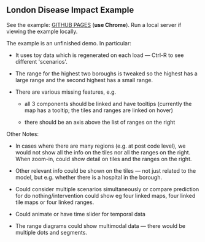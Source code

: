 ## London Disease Impact Example

See the example: [GITHUB PAGES]() (**use Chrome**). Run a local server if viewing the example locally.

The example is an unfinished demo. In particular:

* It uses toy data which is regenerated on each load &mdash; Ctrl-R to see different 'scenarios'.

* The range for the highest two boroughs is tweaked so the highest has a large range and the second highest has a small range.

* There are various missing features, e.g.

    * all 3 components should be linked and have tooltips (currently the map has a tooltip; the tiles and ranges are linked on hover)

	* there should be an axis above the list of ranges on the right

Other Notes:

* In cases where there are many regions (e.g. at post code level), we would not show all the info on the tiles nor all the ranges on the right. When zoom-in, could show detail on tiles and the ranges on the right.

* Other relevant info could be shown on the tiles &mdash; not just related to the model, but e.g. whether there is a hospital in the borough.

* Could consider multiple scenarios simultaneously or compare prediction for do nothing/intervention could show eg four linked maps, four linked tile maps or four linked ranges.

* Could animate or have time slider for temporal data

* The range diagrams could show multimodal data &mdash; there would be multiple dots and segments.
